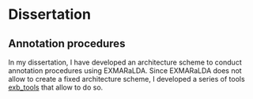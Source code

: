 # Dissertation
## Annotation procedures
In my dissertation, I have developed an architecture scheme to conduct annotation procedures using EXMARaLDA. Since EXMARaLDA does not allow to create a fixed architecture scheme, I developed a series of tools [exb_tools](https://github.com/olopopolo/exb_tools) that allow to do so.
